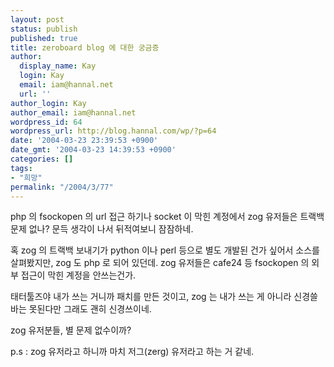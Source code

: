 ```yaml
---
layout: post
status: publish
published: true
title: zeroboard blog 에 대한 궁금증
author:
  display_name: Kay
  login: Kay
  email: iam@hannal.net
  url: ''
author_login: Kay
author_email: iam@hannal.net
wordpress_id: 64
wordpress_url: http://blog.hannal.com/wp/?p=64
date: '2004-03-23 23:39:53 +0900'
date_gmt: '2004-03-23 14:39:53 +0900'
categories: []
tags:
- "희망"
permalink: "/2004/3/77"
---
```

<p>php 의 fsockopen 의 url 접근 하기나 socket 이 막힌 계정에서 zog 유저들은 트랙백 문제 없나? 문득 생각이 나서 뒤적여보니 잠잠하네.</p>
<p>혹 zog 의 트랙백 보내기가 python 이나 perl 등으로 별도 개발된 건가 싶어서 소스를 살펴봤지만, zog 도 php 로 되어 있던데. zog 유저들은 cafe24 등 fsockopen 의 외부 접근이 막힌 계정을 안쓰는건가.</p>
<p>태터툴즈야 내가 쓰는 거니까 패치를 만든 것이고, zog 는 내가 쓰는 게 아니라 신경쓸 바는 못된다만 그래도 괜히 신경쓰이네.</p>
<p>zog 유저분들, 별 문제 없수이까?</p>
<p>p.s : zog 유저라고 하니까 마치 저그(zerg) 유저라고 하는 거 같네.</p>
